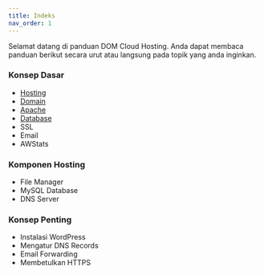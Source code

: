 ```yaml
---
title: Indeks
nav_order: 1
---
```


Selamat datang di panduan DOM Cloud Hosting. Anda dapat membaca panduan berikut secara urut atau langsung pada topik yang anda inginkan.

### Konsep Dasar
+ [Hosting](hosting.md)
+ [Domain](domain.md)
+ [Apache](apache.md)
+ [Database](database.md)
+ SSL
+ Email
+ AWStats

### Komponen Hosting
+ File Manager
+ MySQL Database
+ DNS Server

### Konsep Penting
+ Instalasi WordPress
+ Mengatur DNS Records
+ Email Forwarding
+ Membetulkan HTTPS